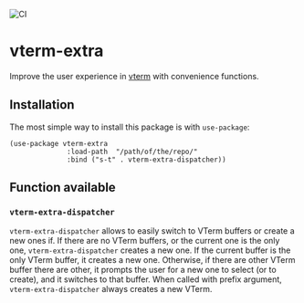 ![CI](https://github.com/Sbozzolo/vterm-extra/workflows/CI/badge.svg)

# vterm-extra

Improve the user experience in [vterm](https://github.com/akermu/emacs-libvterm) with convenience functions.

## Installation

The most simple way to install this package is with `use-package`:
```emacs-lisp
(use-package vterm-extra
              :load-path  "/path/of/the/repo/"
              :bind ("s-t" . vterm-extra-dispatcher))
```

## Function available

### `vterm-extra-dispatcher`

`vterm-extra-dispatcher` allows  to easily switch  to VTerm buffers or  create a
new ones if. If there are no VTerm  buffers, or the current one is the only one,
`vterm-extra-dispatcher` creates  a new one. If  the current buffer is  the only
VTerm buffer, it creates  a new one. Otherwise, if there  are other VTerm buffer
there are other, it prompts the user for a new one to select (or to create), and
it   switches   to   that   buffer.    When   called   with   prefix   argument,
`vterm-extra-dispatcher` always creates a new VTerm.
